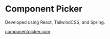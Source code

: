 # Component Picker

Developed using React, TailwindCSS, and Spring.

[componentpicker.com](https://componentpicker.com "componentpicker.com")
